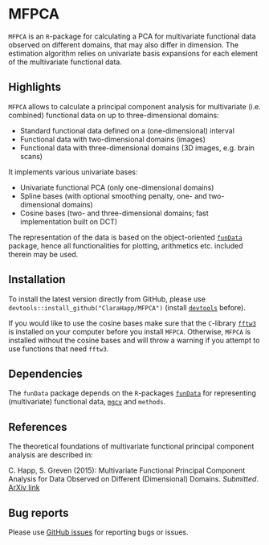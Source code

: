 # MFPCA
`MFPCA` is an `R`-package for calculating a PCA for multivariate functional data observed on different domains, that may also differ in dimension. The estimation algorithm relies on univariate basis expansions for each element of the multivariate functional data.

## Highlights ##

`MFPCA` allows to calculate a principal component analysis for multivariate (i.e. combined) functional data on up to three-dimensional domains:

* Standard functional data defined on a (one-dimensional) interval
* Functional data with two-dimensional domains (images)
* Functional data with three-dimensional domains (3D images, e.g. brain scans)

It implements various univariate bases:

* Univariate functional PCA (only one-dimensional domains)
* Spline bases (with optional smoothing penalty, one- and two-dimensional domains)
* Cosine bases (two- and three-dimensional domains; fast implementation built on DCT)

The representation of the data is based on the object-oriented [`funData`](https://github.com/ClaraHapp/funData) package, hence all functionalities for plotting, arithmetics etc. included therein may be used.


## Installation ##

To install the latest version directly from GitHub, please use `devtools::install_github("ClaraHapp/MFPCA")` (install [`devtools`](https://github.com/hadley/devtools) before).

If you would like to use the cosine bases make sure that the `C`-library [`fftw3`](http://www.fftw.org/) is installed on your computer before you install `MFPCA`. Otherwise, `MFPCA` is installed without the cosine bases and will throw a warning if you attempt to use functions that need `fftw3`.

## Dependencies ##

The `funData` package depends on the `R`-packages [`funData`](https://github.com/ClaraHapp/funData) for representing (multivariate) functional data, [`mgcv`](https://cran.r-project.org/web/packages/mgcv/index.html) and `methods`.

## References ##

The theoretical foundations of multivariate functional principal component analysis are described in:

C. Happ, S. Greven (2015): Multivariate Functional Principal Component Analysis for Data Observed on Different (Dimensional) Domains.
    *Submitted*. [ArXiv link](http://arxiv.org/abs/1509.02029)

## Bug reports ##

Please use [GitHub issues](https://github.com/ClaraHapp/MFPCA/issues) for reporting bugs or issues.


